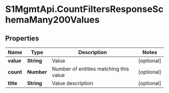 # S1MgmtApi.CountFiltersResponseSchemaMany200Values

## Properties
Name | Type | Description | Notes
------------ | ------------- | ------------- | -------------
**value** | **String** | Value | [optional] 
**count** | **Number** | Number of entities matching this value | [optional] 
**title** | **String** | Value description | [optional] 


